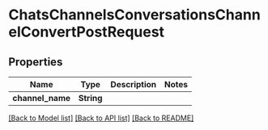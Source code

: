 # ChatsChannelsConversationsChannelConvertPostRequest

## Properties

Name | Type | Description | Notes
------------ | ------------- | ------------- | -------------
**channel_name** | **String** |  | 

[[Back to Model list]](../README.md#documentation-for-models) [[Back to API list]](../README.md#documentation-for-api-endpoints) [[Back to README]](../README.md)



